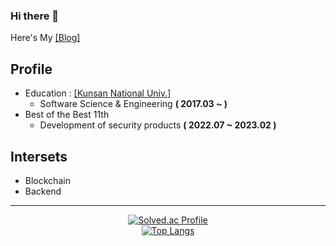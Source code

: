 ### Hi there 👋

Here's My [[Blog]](https://velog.io/@alg0r1thm)
<br>
## Profile</br>

* Education : [[Kunsan National Univ.]](https://www.kunsan.ac.kr/)
    * Software Science & Engineering **( 2017.03 ~ )**
* Best of the Best 11th 
   * Development of security products **( 2022.07 ~ 2023.02 )**

## Intersets </br>

* Blockchain
* Backend

---

<div align="center">
   
  [![Solved.ac Profile](http://mazassumnida.wtf/api/v2/generate_badge?boj=alg0r1thm)](https://solved.ac/alg0r1thm/)</br>
  [![Top Langs](https://github-readme-stats.vercel.app/api/top-langs/?username=alg0r1thmm&layout=compact&theme=aura)](https://github.com/anuraghazra/github-readme-stats)
 
</div>
